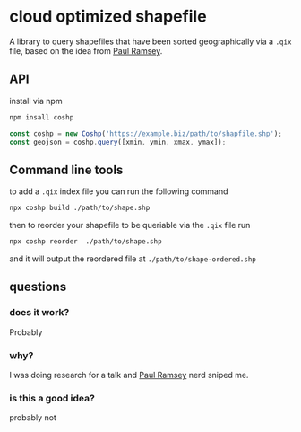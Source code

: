 # cloud optimized shapefile

A library to query shapefiles that have been sorted geographically via a `.qix` file, based on the idea from [Paul Ramsey](http://blog.cleverelephant.ca/2022/04/coshp.html).

## API

install via npm

```bash
npm insall coshp
```

```js
const coshp = new Coshp('https://example.biz/path/to/shapfile.shp');
const geojson = coshp.query([xmin, ymin, xmax, ymax]);
```

## Command line tools

to add a `.qix` index file you can run the following command

```bash
npx coshp build ./path/to/shape.shp
```

then to reorder your shapefile to  be queriable via the `.qix` file run

```bash
npx coshp reorder  ./path/to/shape.shp
```

and it will output the reordered file at `./path/to/shape-ordered.shp`

## questions

### does it work? 

Probably

### why? 

I was doing research for a talk and [Paul Ramsey](http://blog.cleverelephant.ca/2022/04/coshp.html) nerd sniped me.

### is this a good idea?

probably not
